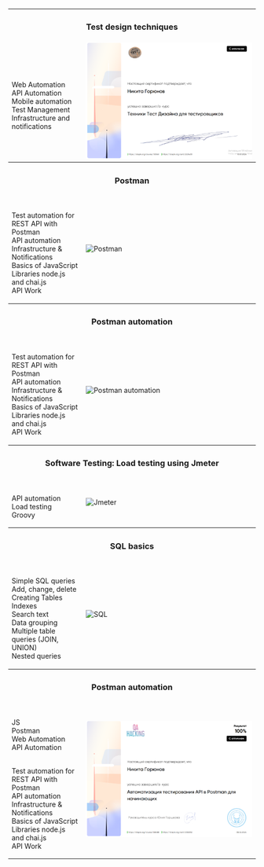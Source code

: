 <table>
  <tr>
    <th colspan="2" style="text-align:center;"><h3>Test design techniques</h3></th>
  </tr>
  <tr>
    <td width="30%">
<br>Web Automation
<br>API Automation
<br>Mobile automation
<br>Test Management
<br>Infrastructure and notifications

  </td>
    <td width="70%">
      <img src="https://github.com/Goryun23/Sertificates/blob/main/Снимок%20экрана%20(217).png" title="Test design techniques">
    </td>
  </tr>
  
    
  
  <tr>
    <th colspan="2" style="text-align:center;"><h3>Postman</h3></th>
  </tr>
  <tr>
    <td width="30%">

<br>Test automation for REST API with Postman
<br>API automation
<br>Infrastructure & Notifications
<br>Basics of JavaScript
<br>Libraries node.js and chai.js
<br>API Work

  </td>
    <td width="70%">
      <img src="https://github.com/Zhirkin22/Sert/assets/163585803/a321b95b-e0c8-4961-b1b8-c29c72159e4a" title="Postman">
    </td>
  </tr>

   <tr>
    <th colspan="2" style="text-align:center;"><h3>Postman automation</h3></th>
  </tr>
  <tr>
    <td width="30%">

<br>Test automation for REST API with Postman
<br>API automation
<br>Infrastructure & Notifications
<br>Basics of JavaScript
<br>Libraries node.js and chai.js
<br>API Work

  </td>
    <td width="70%">
      <img src="https://github.com/Zhirkin22/Sert/assets/163585803/e6960680-4f23-4d73-8db8-26719a72056e" title="Postman automation">
    </td>
  </tr>
  
  <tr>
    <th colspan="2" style="text-align:center;"><h3>Software Testing: Load testing using Jmeter</h3></th>
  </tr>
  <tr>
    <td width="30%">

<br>API automation
<br>Load testing
<br>Groovy

  </td>
    <td width="70%">
      <img src="https://github.com/Zhirkin22/Sert/assets/163585803/5f69f3ab-d1f5-4ee0-920b-e4c2cc237c18" title="Jmeter">
    </td>
  </tr>
  
  <tr>
    <th colspan="2" style="text-align:center;"><h3>SQL basics</h3></th>
  </tr>
  <tr>
    <td width="30%">

<br>Simple SQL queries
<br>Add, change, delete
<br>Creating Tables
<br>Indexes
<br>Search text
<br>Data grouping
<br>Multiple table queries (JOIN, UNION)
<br>Nested queries

  </td>
    <td width="70%">
      <img src="https://github.com/Zhirkin22/Sert/assets/163585803/c45ee289-dd1b-4500-9cdc-363f815d1d13" title="SQL">
    </td>
  </tr>
  
 <tr>
    <th colspan="2" style="text-align:center;"><h3>Postman automation</h3></th>
  </tr>
  <tr>
    <td width="30%">

<br>JS
<br>Postman
<br>Web Automation
<br>API Automation



<br>Test automation for REST API with Postman
<br>API automation
<br>Infrastructure & Notifications
<br>Basics of JavaScript
<br>Libraries node.js and chai.js
<br>API Work

  </td>
    <td width="70%">
      <img src="https://github.com/Goryun23/Sertificates/blob/main/postman2.png" title="Postman automation">
    </td>
  </tr>

 



 
  
</table>
